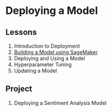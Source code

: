 # Deploying a Model

## Lessons

1. Introduction to Deployment
1. [Building a Model using SageMaker](SageMaker/)
1. Deploying and Using a Model
1. Hyperparameter Tuning
1. Updating a Model

## Project

1. Deploying a Sentiment Analysis Model

